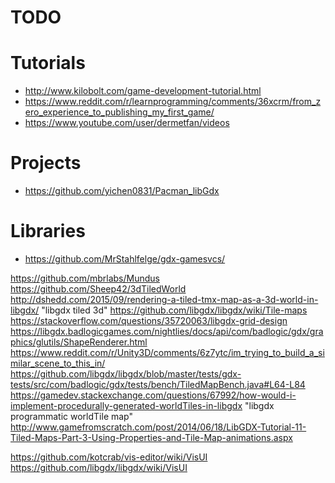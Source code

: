 # TODO

# Tutorials
* http://www.kilobolt.com/game-development-tutorial.html
* https://www.reddit.com/r/learnprogramming/comments/36xcrm/from_zero_experience_to_publishing_my_first_game/
* https://www.youtube.com/user/dermetfan/videos

# Projects
* https://github.com/yichen0831/Pacman_libGdx

# Libraries
* https://github.com/MrStahlfelge/gdx-gamesvcs/


https://github.com/mbrlabs/Mundus
https://github.com/Sheep42/3dTiledWorld
http://dshedd.com/2015/09/rendering-a-tiled-tmx-map-as-a-3d-world-in-libgdx/
"libgdx tiled 3d"
https://github.com/libgdx/libgdx/wiki/Tile-maps
https://stackoverflow.com/questions/35720063/libgdx-grid-design
https://libgdx.badlogicgames.com/nightlies/docs/api/com/badlogic/gdx/graphics/glutils/ShapeRenderer.html
https://www.reddit.com/r/Unity3D/comments/6z7ytc/im_trying_to_build_a_similar_scene_to_this_in/
https://github.com/libgdx/libgdx/blob/master/tests/gdx-tests/src/com/badlogic/gdx/tests/bench/TiledMapBench.java#L64-L84
https://gamedev.stackexchange.com/questions/67992/how-would-i-implement-procedurally-generated-worldTiles-in-libgdx
"libgdx programmatic worldTile map"
http://www.gamefromscratch.com/post/2014/06/18/LibGDX-Tutorial-11-Tiled-Maps-Part-3-Using-Properties-and-Tile-Map-animations.aspx

https://github.com/kotcrab/vis-editor/wiki/VisUI
https://github.com/libgdx/libgdx/wiki/VisUI